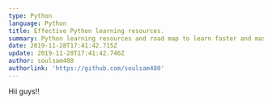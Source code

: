 ```yaml
---
type: Python
language: Python
title: Effective Python learning resources.
summary: Python learning resources and road map to learn faster and master in no time.
date: 2019-11-28T17:41:42.715Z
update: 2019-11-28T17:41:42.746Z
author: soulsam480
authorlink: 'https://github.com/soulsam480'
---
```

Hii guys!!
